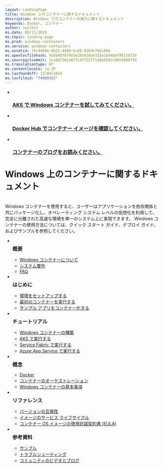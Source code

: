 ```yaml
---
layout: LandingPage
title: Windows 上のコンテナーに関するドキュメント
description: Windows でのコンテナーの実行に関するドキュメント
keywords: Docker, コンテナー
author: cwilhit
ms.date: 09/11/2019
ms.topic: landing-page
ms.prod: windows-containers
ms.service: windows-containers
ms.assetid: 74c9d604-0915-4d89-bc69-0263b76bc66b
ms.openlocfilehash: 9a5b08f87983e285418ae333e3a948af9911d73d
ms.sourcegitcommit: 1ca9d7562a877c47f227f1a8e6583cb024909749
ms.translationtype: HT
ms.contentlocale: ja-JP
ms.lasthandoff: 12/04/2019
ms.locfileid: "74909162"
---
```

<div id="main" class="v2">
    <ul class="cardsY panelContent featuredContent">
        <li>
            <a href="https://docs.microsoft.com/en-us/azure/aks/windows-container-cli" data-linktype="external">
                <div class="cardSize">
                    <div class="cardPadding">
                        <div class="card">
                            <div class="cardImageOuter">
                                <div class="cardImage">
                                    <img src="media/logo_kubernetes.svg" alt="" data-linktype="relative-path">
                                </div>
                            </div>
                            <div class="cardText">
                                <h3>AKS で Windows コンテナーを試してみてください。</h3>
                            </div>
                        </div>
                    </div>
                </div>
            </a>
        </li>
        <li>
            <a href="https://hub.docker.com/_/microsoft-windows-base-os-images" data-linktype="external">
                <div class="cardSize">
                    <div class="cardPadding">
                        <div class="card">
                            <div class="cardImageOuter">
                                <div class="cardImage">
                                    <img src="media/logo_docker.svg" alt="" data-linktype="relative-path">
                                </div>
                            </div>
                            <div class="cardText">
                                <h3>Docker Hub でコンテナー イメージを確認してください。</h3>
                            </div>
                        </div>
                    </div>
                </div>
            </a>
        </li>
        <li>
            <a href="https://techcommunity.microsoft.com/t5/Containers/bg-p/Containers" data-linktype="external">
                <div class="cardSize">
                    <div class="cardPadding">
                        <div class="card">
                            <div class="cardImageOuter">
                                <div class="cardImage">
                                    <img src="media/i_blog.svg" alt="" data-linktype="relative-path">
                                </div>
                            </div>
                            <div class="cardText">
                                <h3>コンテナーのブログをお読みください。</h3>
                            </div>
                        </div>
                    </div>
                </div>
            </a>
        </li>
    </ul>
    <h1>Windows 上のコンテナーに関するドキュメント</h1>
    <br/>
    <div class="abstract">Windows コンテナーを使用すると、ユーザーはアプリケーションを依存関係と共にパッケージ化し、オペレーティング システム レベルの仮想化を利用して、完全に分離された高速な環境を単一のシステム上に実現できます。 Windows コンテナーの使用方法については、クイック スタート ガイド、デプロイ ガイド、およびサンプルを参照してください。</div>
    <ul class="cardsW panelContent featuredContent">
        <li>
            <div class="cardSize">
                <div class="cardPadding">
                    <div class="card">
                        <div class="cardImageOuter">
                            <div class="cardImage bgdAccent1">
                                <img src="media/virtualization-containers-about.svg" alt="" data-linktype="relative-path">
                            </div>
                        </div>
                        <div class="cardText">
                            <h3 style="margin: 8px 0 2px 0;">概要</h3>
                            <ul>
                                <li><a href="/en-us/virtualization/windowscontainers/about/index" data-linktype="absolute-path">Windows コンテナーについて</a></li>
                                <li><a href="/en-us/virtualization/windowscontainers/deploy-containers/system-requirements" data-linktype="absolute-path">システム要件</a></li>
                                <li><a href="/en-us/virtualization/windowscontainers/about/faq" data-linktype="absolute-path">FAQ</a></li>
                            </ul>
                        </div>
                    </div>
                </div>
            </div>
        </li>
        <li>
            <div class="cardSize">
                <div class="cardPadding">
                    <div class="card">
                        <div class="cardImageOuter">
                            <div class="cardImage bgdAccent1">
                                <img src="media/virtualization-containers-quick-start.svg" alt="" data-linktype="relative-path">
                            </div>
                        </div>
                        <div class="cardText">
                            <h3 style="margin: 8px 0 2px 0;">はじめに</h3>
                            <ul>
                                <li><a href="/en-us/virtualization/windowscontainers/quick-start/set-up-environment" data-linktype="external">環境をセットアップする</a></li>
                                <li><a href="/en-us/virtualization/windowscontainers/quick-start/run-your-first-container" data-linktype="external">最初のコンテナーを実行する</a></li>
                                <li><a href="/en-us/virtualization/windowscontainers/quick-start/building-sample-app" data-linktype="external">サンプル アプリをコンテナー化する</a></li>
                            </ul>
                        </div>
                    </div>
                </div>
            </div>
        </li>
        <li>
            <div class="cardSize">
                <div class="cardPadding">
                    <div class="card">
                        <div class="cardImageOuter">
                            <div class="cardImage bgdAccent1">
                                <img src="media/container-tutorials.svg" alt="" data-linktype="relative-path">
                            </div>
                        </div>
                        <div class="cardText">
                            <h3 style="margin: 8px 0 2px 0;">チュートリアル</h3>
                            <ul>
                                <li><a href="/en-us/virtualization/windowscontainers/manage-docker/manage-windows-dockerfile" data-linktype="external">Windows コンテナーの構築</a></li>
                                <li><a href="/azure/aks/windows-container-cli" data-linktype="external">AKS で実行する</a></li>
                                <li><a href="/azure/service-fabric/service-fabric-quickstart-containers" data-linktype="external">Service Fabric で実行する</a></li>
                                <li><a href="/azure/app-service/app-service-web-get-started-windows-container" data-linktype="external">Azure App Service で実行する</a></li>
                            </ul>
                        </div>
                    </div>
                </div>
            </div>
        </li>
        <li>
            <div class="cardSize">
                <div class="cardPadding">
                    <div class="card">
                        <div class="cardImageOuter">
                            <div class="cardImage bgdAccent1">
                                <img src="media/virtualization-containers-management-tools.svg" alt="" data-linktype="relative-path">
                            </div>
                        </div>
                        <div class="cardText">
                            <h3 style="margin: 8px 0 2px 0;">概念</h3>
                            <ul>
                                <li><a href="/en-us/virtualization/windowscontainers/manage-docker/configure-docker-daemon" data-linktype="external">Docker</a></li>
                                <li><a href="/virtualization/windowscontainers/about/overview-container-orchestrators" data-linktype="external">コンテナーのオーケストレーション</a></li>
                                <li><a href="/virtualization/windowscontainers/manage-containers/container-base-images" data-linktype="external">Windows コンテナーの基本事項</a></li>
                            </ul>
                        </div>
                    </div>
                </div>
            </div>
        </li>
        <li>
            <div class="cardSize">
                <div class="cardPadding">
                    <div class="card">
                        <div class="cardImageOuter">
                            <div class="cardImage bgdAccent1">
                                <img src="media/container-reference.svg" alt="" data-linktype="relative-path">
                            </div>
                        </div>
                        <div class="cardText">
                            <h3 style="margin: 8px 0 2px 0;">リファレンス</h3>
                            <ul>
                                <li><a href="/en-us/virtualization/windowscontainers/deploy-containers/version-compatibility" data-linktype="external">バージョンの互換性</a></li>
                                <li><a href="/en-us/virtualization/windowscontainers/deploy-containers/base-image-lifecycle" data-linktype="external">イメージのサービス ライフサイクル</a></li>
                                <li><a href="/en-us/virtualization/windowscontainers/images-eula" data-linktype="external">コンテナー OS イメージの使用許諾契約書 (EULA)</a></li>
                            </ul>
                        </div>
                    </div>
                </div>
            </div>
        </li>
        <li>
            <div class="cardSize">
                <div class="cardPadding">
                    <div class="card">
                        <div class="cardImageOuter">
                            <div class="cardImage bgdAccent1">
                                <img src="media/virtualization-containers-community.svg" alt="" data-linktype="relative-path">
                            </div>
                        </div>
                        <div class="cardText">
                            <h3 style="margin: 8px 0 2px 0;">参考資料</h3>
                            <ul>
                                <li><a href="/en-us/virtualization/windowscontainers/samples" data-linktype="external">サンプル</a></li>
                                <li><a href="/en-us/virtualization/windowscontainers/troubleshooting" data-linktype="external">トラブルシューティング</a></li>
                                <li><a href="/en-us/virtualization/windowscontainers/communitylinks" data-linktype="external">コミュニティのビデオとブログ</a></li>
                            </ul>
                        </div>
                    </div>
                </div>
            </div>
        </li>
    </ul>
</div>